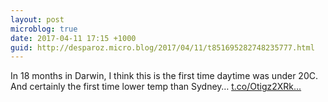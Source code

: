```yaml
---
layout: post
microblog: true
date: 2017-04-11 17:15 +1000
guid: http://desparoz.micro.blog/2017/04/11/t851695282748235777.html
---
```

In 18 months in Darwin, I think this is the first time daytime was under 20C. And certainly the first time lower temp than Sydney… [t.co/Otigz2XRk...](https://t.co/Otigz2XRkL)

